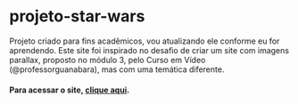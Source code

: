 # projeto-star-wars
 Projeto criado para fins acadêmicos, vou atualizando ele conforme eu for aprendendo. Este site foi inspirado no desafio de criar um site com imagens parallax, proposto no módulo 3, pelo Curso em Vídeo (@professorguanabara), mas com uma temática diferente.
 #### Para acessar o site, <a target="_blank" href="https://samaraoliveira07.github.io/projeto-star-wars/">clique aqui</a>.

